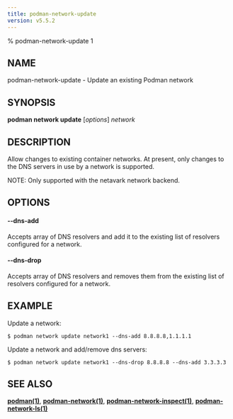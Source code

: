 ```yaml
---
title: podman-network-update
version: v5.5.2
---
```


% podman-network-update 1

## NAME
podman\-network\-update - Update an existing Podman network

## SYNOPSIS
**podman network update**  [*options*] *network*

## DESCRIPTION
Allow changes to existing container networks. At present, only changes to the DNS servers in use by a network is supported.

NOTE: Only supported with the netavark network backend.


## OPTIONS
#### **--dns-add**

Accepts array of DNS resolvers and add it to the existing list of resolvers configured for a network.

#### **--dns-drop**

Accepts array of DNS resolvers and removes them from the existing list of resolvers configured for a network.

## EXAMPLE

Update a network:
```
$ podman network update network1 --dns-add 8.8.8.8,1.1.1.1
```

Update a network and add/remove dns servers:
```
$ podman network update network1 --dns-drop 8.8.8.8 --dns-add 3.3.3.3
```
## SEE ALSO
**[podman(1)](podman.1.md)**, **[podman-network(1)](podman-network.1.md)**, **[podman-network-inspect(1)](podman-network-inspect.1.md)**, **[podman-network-ls(1)](podman-network-ls.1.md)**
